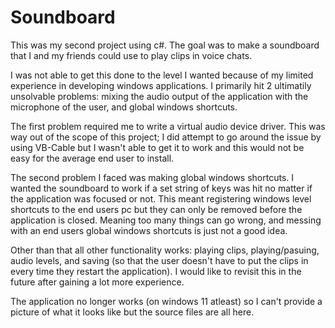 # Soundboard

This was my second project using c#. The goal was to make a soundboard that I and my friends could use to play clips in voice chats.

I was not able to get this done to the level I wanted because of my limited experience in developing windows applications. I primarily hit 2 ultimatily unsolvable problems: mixing the audio output of the application with the microphone of the user, and global windows shortcuts.

The first problem required me to write a virtual audio device driver. This was way out of the scope of this project; I did attempt to go around the issue by using VB-Cable but I wasn't able to get it to work and this would not be easy for the average end user to install.

The second problem I faced was making global windows shortcuts. I wanted the soundboard to work if a set string of keys was hit no matter if the application was focused or not. This meant registering windows level shortcuts to the end users pc but they can only be removed before the application is closed. Meaning too many things can go wrong, and messing with an end users global windows shortcuts is just not a good idea.

Other than that all other functionality works: playing clips, playing/pasuing, audio levels, and saving (so that the user doesn't have to put the clips in every time they restart the application). I would like to revisit this in the future after gaining a lot more experience.

The application no longer works (on windows 11 atleast) so I can't provide a picture of what it looks like but the source files are all here.
